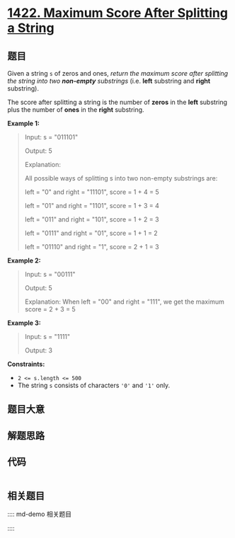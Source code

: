 # [1422. Maximum Score After Splitting a String](https://leetcode.com/problems/maximum-score-after-splitting-a-string/)

## 题目

Given a string `s` of zeros and ones, _return the maximum score after
splitting the string into two **non-empty** substrings_ (i.e. **left**
substring and **right** substring).

The score after splitting a string is the number of **zeros** in the **left**
substring plus the number of **ones** in the **right** substring.



**Example 1:**

> Input: s = "011101"
> 
> Output: 5 
> 
> Explanation: 
> 
> All possible ways of splitting s into two non-empty substrings are:
> 
> left = "0" and right = "11101", score = 1 + 4 = 5 
> 
> left = "01" and right = "1101", score = 1 + 3 = 4 
> 
> left = "011" and right = "101", score = 1 + 2 = 3 
> 
> left = "0111" and right = "01", score = 1 + 1 = 2 
> 
> left = "01110" and right = "1", score = 2 + 1 = 3

**Example 2:**

> Input: s = "00111"
> 
> Output: 5
> 
> Explanation: When left = "00" and right = "111", we get the maximum score = 2 + 3 = 5

**Example 3:**

> Input: s = "1111"
> 
> Output: 3

**Constraints:**

  * `2 <= s.length <= 500`
  * The string `s` consists of characters `'0'` and `'1'` only.


## 题目大意

## 解题思路

## 代码

```javascript

```

## 相关题目

:::: md-demo 相关题目

::::
